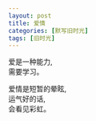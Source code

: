```yaml
---
layout: post
title: 爱情
categories: [默写旧时光]
tags: [旧时光]
---
```

爱是一种能力,   
需要学习。  

爱情是短暂的晕眩,   
运气好的话,     
会看见彩虹。
